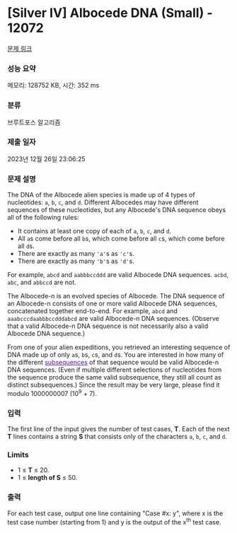 # [Silver IV] Albocede DNA (Small) - 12072 

[문제 링크](https://www.acmicpc.net/problem/12072) 

### 성능 요약

메모리: 128752 KB, 시간: 352 ms

### 분류

브루트포스 알고리즘

### 제출 일자

2023년 12월 26일 23:06:25

### 문제 설명

<p>The DNA of the Albocede alien species is made up of 4 types of nucleotides: <code>a</code>, <code>b</code>, <code>c</code>, and <code>d</code>. Different Albocedes may have different sequences of these nucleotides, but any Albocede's DNA sequence obeys all of the following rules:</p>

<ul>
	<li>It contains at least one copy of each of <code>a</code>, <code>b</code>, <code>c</code>, and <code>d</code>.</li>
	<li>All <code>a</code>s come before all <code>b</code>s, which come before all <code>c</code>s, which come before all <code>d</code>s.</li>
	<li>There are exactly as many <code>'a'</code>s as <code>'c'</code>s.</li>
	<li>There are exactly as many <code>'b'</code>s as <code>'d'</code>s.</li>
</ul>

<p>For example, <code>abcd</code> and <code>aabbbccddd</code> are valid Albocede DNA sequences. <code>acbd</code>, <code>abc</code>, and <code>abbccd</code> are not.</p>

<p>The Albocede-n is an evolved species of Albocede. The DNA sequence of an Albocede-n consists of one or more valid Albocede DNA sequences, concatenated together end-to-end. For example, <code>abcd</code> and <code>aaabcccdaabbbccdddabcd</code> are valid Albocede-n DNA sequences. (Observe that a valid Albocede-n DNA sequence is not necessarily also a valid Albocede DNA sequence.)</p>

<p>From one of your alien expeditions, you retrieved an interesting sequence of DNA made up of only <code>a</code>s, <code>b</code>s, <code>c</code>s, and <code>d</code>s. You are interested in how many of the different <a href="https://en.wikipedia.org/wiki/Subsequence" style="color: rgb(85, 26, 139);" target="_blank">subsequences</a> of that sequence would be valid Albocede-n DNA sequences. (Even if multiple different selections of nucleotides from the sequence produce the same valid subsequence, they still all count as distinct subsequences.) Since the result may be very large, please find it modulo 1000000007 (10<sup>9</sup> + 7).</p>

### 입력 

 <p>The first line of the input gives the number of test cases, <strong>T</strong>. Each of the next <strong>T</strong> lines contains a string <strong>S</strong> that consists only of the characters <code>a</code>, <code>b</code>, <code>c</code>, and <code>d</code>.</p>

<h3>Limits</h3>

<ul>
	<li>1 ≤ <strong>T</strong> ≤ 20.</li>
	<li>1 ≤ <strong>length of S</strong> ≤ 50.</li>
</ul>

### 출력 

 <p>For each test case, output one line containing "Case #x: y", where x is the test case number (starting from 1) and y is the output of the x<sup>th</sup> test case.</p>

